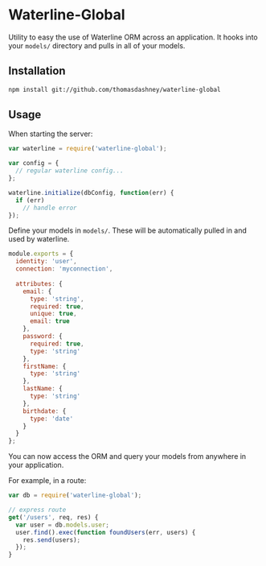 Waterline-Global
================

Utility to easy the use of Waterline ORM across an application. It hooks into your `models/` directory and pulls in all of your models.

Installation
----------
```bash
npm install git://github.com/thomasdashney/waterline-global
```
Usage
----------
When starting the server:

```javascript
var waterline = require('waterline-global');

var config = {
  // regular waterline config...
};

waterline.initialize(dbConfig, function(err) {
  if (err)
    // handle error});
```

Define your models in `models/`. These will be automatically pulled in and used by waterline.

```javascript
module.exports = {
  identity: 'user',
  connection: 'myconnection',
  
  attributes: {
    email: {
      type: 'string',
      required: true,
      unique: true,
      email: true
    },
    password: {
      required: true,
      type: 'string'
    },
    firstName: {
      type: 'string'
    },
    lastName: {
      type: 'string'
    },
    birthdate: {
      type: 'date'
    }
  }
};

```

You can now access the ORM and query your models from anywhere in your application.

For example, in a route:

```javascript
var db = require('waterline-global');

// express route
get('/users', req, res) {
  var user = db.models.user;
  user.find().exec(function foundUsers(err, users) {
  	res.send(users);  });}

```
